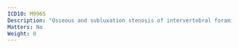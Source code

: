 ```yaml
---
ICD10: M9965
Description: "Osseous and subluxation stenosis of intervertebral foramina: Pelvic region"
Matters: No
Weight: 0
---
```


